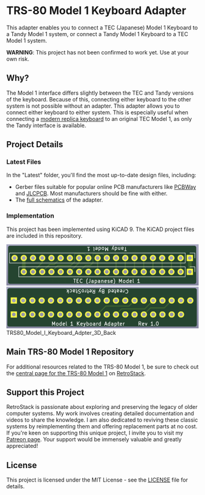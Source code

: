 # TRS-80 Model 1 Keyboard Adapter

This adapter enables you to connect a TEC (Japanese) Model 1 Keyboard to a Tandy Model 1 system, or connect a Tandy Model 1 Keyboard to a TEC Model 1 system.

**WARNING**: This project has not been confirmed to work yet. Use at your own risk.

## Why?

The Model 1 interface differs slightly between the TEC and Tandy versions of the keyboard. Because of this, connecting either keyboard to the other system is not possible without an adapter. This adapter allows you to connect either keyboard to either system. This is especially useful when connecting a [modern replica keyboard](https://github.com/RetroStack/TRS-80-Model-I-Keyboard-MX) to an original TEC Model 1, as only the Tandy interface is available.

## Project Details

### Latest Files

In the "Latest" folder, you'll find the most up-to-date design files, including:

- Gerber files suitable for popular online PCB manufacturers like [PCBWay](/Latest/TRS80_Model_I_Keyboard_Adapter_Gerber_PCBWay.zip) and [JLCPCB](/Latest/TRS80_Model_I_Keyboard_Adapter_Gerber_JLCPCB.zip). Most manufacturers should be fine with either.
- The [full schematics](/Latest/TRS80_Model_I_Keyboard_Adapter_Schematics.pdf) of the adapter.

### Implementation

This project has been implemented using KiCAD 9. The KiCAD project files are included in this repository.

![Front](/Latest/TRS80_Model_I_Keyboard_Adapter_3D_Front.png)
![Back](/Latest/TRS80_Model_I_Keyboard_Adapter_3D_Back.png)
                TRS80_Model_I_Keyboard_Adpter_3D_Back

## Main TRS-80 Model 1 Repository

For additional resources related to the TRS-80 Model 1, be sure to check out the [central page for the TRS-80 Model 1](https://www.github.com/RetroStack/TRS-80-Model-I) on [RetroStack](https://www.github.com/RetroStack).

## Support this Project

RetroStack is passionate about exploring and preserving the legacy of older computer systems. My work involves creating detailed documentation and videos to share the knowledge. I am also dedicated to reviving these classic systems by reimplementing them and offering replacement parts at no cost. If you're keen on supporting this unique project, I invite you to visit my [Patreon page](https://www.patreon.com/RetroStack). Your support would be immensely valuable and greatly appreciated!

## License

This project is licensed under the MIT License - see the [LICENSE](LICENSE) file for details.
